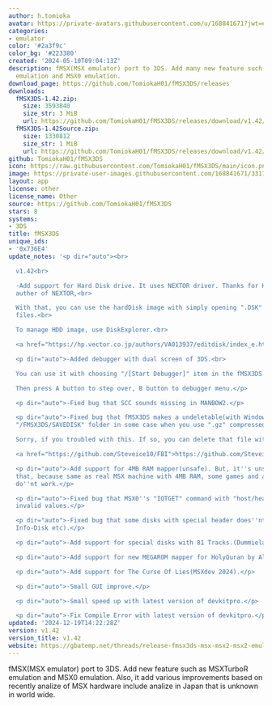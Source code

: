 ```yaml
---
author: h.tomioka
avatar: https://private-avatars.githubusercontent.com/u/168841671?jwt=eyJhbGciOiJIUzI1NiIsInR5cCI6IkpXVCJ9.eyJpc3MiOiJnaXRodWIuY29tIiwiYXVkIjoicmF3LmdpdGh1YnVzZXJjb250ZW50LmNvbSIsImtleSI6ImtleTEiLCJleHAiOjE3MzQ2NTExMjAsIm5iZiI6MTczNDY0OTkyMCwicGF0aCI6Ii91LzE2ODg0MTY3MSJ9.kbNZq0LEkdnn1OXMkLFLq1HvV0ChonlD76Ukfqz2tVE&v=4
categories:
- emulator
color: '#2a3f9c'
color_bg: '#223380'
created: '2024-05-10T09:04:13Z'
description: fMSX(MSX emulator) port to 3DS. Add many new feature such as MSXTurboR
  emulation and MSX0 emulation.
download_page: https://github.com/TomiokaH01/fMSX3DS/releases
downloads:
  fMSX3DS-1.42.zip:
    size: 3593840
    size_str: 3 MiB
    url: https://github.com/TomiokaH01/fMSX3DS/releases/download/v1.42/fMSX3DS-1.42.zip
  fMSX3DS-1.42Source.zip:
    size: 1330812
    size_str: 1 MiB
    url: https://github.com/TomiokaH01/fMSX3DS/releases/download/v1.42/fMSX3DS-1.42Source.zip
github: TomiokaH01/fMSX3DS
icon: https://raw.githubusercontent.com/TomiokaH01/fMSX3DS/main/icon.png
image: https://private-user-images.githubusercontent.com/168841671/331778903-f7ffcd0d-c1e9-4db4-a4ee-03b29ebc79b5.png?jwt=eyJhbGciOiJIUzI1NiIsInR5cCI6IkpXVCJ9.eyJpc3MiOiJnaXRodWIuY29tIiwiYXVkIjoicmF3LmdpdGh1YnVzZXJjb250ZW50LmNvbSIsImtleSI6ImtleTUiLCJleHAiOjE3MjM0MTcyNDAsIm5iZiI6MTcyMzQxNjk0MCwicGF0aCI6Ii8xNjg4NDE2NzEvMzMxNzc4OTAzLWY3ZmZjZDBkLWMxZTktNGRiNC1hNGVlLTAzYjI5ZWJjNzliNS5wbmc_WC1BbXotQWxnb3JpdGhtPUFXUzQtSE1BQy1TSEEyNTYmWC1BbXotQ3JlZGVudGlhbD1BS0lBVkNPRFlMU0E1M1BRSzRaQSUyRjIwMjQwODExJTJGdXMtZWFzdC0xJTJGczMlMkZhd3M0X3JlcXVlc3QmWC1BbXotRGF0ZT0yMDI0MDgxMVQyMjU1NDBaJlgtQW16LUV4cGlyZXM9MzAwJlgtQW16LVNpZ25hdHVyZT03ZjA3MjE1NGNhZTM1NmNjODQyOWI0NTU3ZGZmZjM4YzdiNzQyYzVlYTFjYjYwYzJjMzllZmIxZjIwZDlmN2M0JlgtQW16LVNpZ25lZEhlYWRlcnM9aG9zdCZhY3Rvcl9pZD0wJmtleV9pZD0wJnJlcG9faWQ9MCJ9.hTvWFkt8-Lo3mxlhW7mNxgO6H6uXSIf_B7dfbUojzEc
layout: app
license: other
license_name: Other
source: https://github.com/TomiokaH01/fMSX3DS
stars: 8
systems:
- 3DS
title: fMSX3DS
unique_ids:
- '0x736E4'
update_notes: '<p dir="auto"><br>

  v1.42<br>

  -Add support for Hard Disk drive. It uses NEXTOR driver. Thanks for Konamiman, the
  auther of NEXTOR,<br>

  With that, you can use the hardDisk image with simply opening ".DSK" disk image
  files.<br>

  To manage HDD image, use DiskExplorer.<br>

  <a href="https://hp.vector.co.jp/authors/VA013937/editdisk/index_e.html" rel="nofollow">https://hp.vector.co.jp/authors/VA013937/editdisk/index_e.html</a></p>

  <p dir="auto">-Added debugger with dual screen of 3DS.<br>

  You can use it with choosing "/[Start Debugger]" item in the fMSX3DS system menu.<br>

  Then press A button to step over, B button to debugger menu.</p>

  <p dir="auto">-Fied bug that SCC sounds missing in MANBOW2.</p>

  <p dir="auto">-Fixed bug that fMSX3DS makes a undeletable(with Windows) file in
  "/FMSX3DS/SAVEDISK" folder in some case when you use ".gz" compressed disk files.<br>

  Sorry, if you troubled with this. If so, you can delete that file with FBI.<br>

  <a href="https://github.com/Steveice10/FBI">https://github.com/Steveice10/FBI</a></p>

  <p dir="auto">-Add support for 4MB RAM mapper(unsafe). But, it''s unsafe to use
  that, because same as real MSX machine with 4MB RAM, some games and applications
  do''nt work.</p>

  <p dir="auto">-Fixed bug that MSX0''s "IOTGET" command with "host/heap" node shows
  invalid values.</p>

  <p dir="auto">-Fixed bug that some disks with special header does''nt work(MSX-Fun
  Info-Disk etc).</p>

  <p dir="auto">-Add support for special disks with 81 Tracks.(Dummieland etc).</p>

  <p dir="auto">-Add support for new MEGAROM mapper for HolyQuran by Al Alamiah.</p>

  <p dir="auto">-Add support for The Curse Of Lies(MSXdev 2024).</p>

  <p dir="auto">-Small GUI improve.</p>

  <p dir="auto">-Small speed up with latest version of devkitpro.</p>

  <p dir="auto">-Fix Compile Error with latest version of devkitpro.</p>'
updated: '2024-12-19T14:22:28Z'
version: v1.42
version_title: v1.42
website: https://gbatemp.net/threads/release-fmsx3ds-msx-msx2-msx2-emulator-with-new-feature-for-3ds.637072/
---
```

fMSX(MSX emulator) port to 3DS. Add new feature such as MSXTurboR emulation and MSX0 emulation.
Also, it add various improvements based on recently analize of MSX hardware
include analize in Japan that is unknown in world wide.